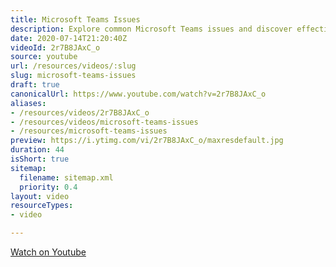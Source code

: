 ```yaml
---
title: Microsoft Teams Issues
description: Explore common Microsoft Teams issues and discover effective solutions to enhance your collaboration experience. Troubleshoot with ease!
date: 2020-07-14T21:20:40Z
videoId: 2r7B8JAxC_o
source: youtube
url: /resources/videos/:slug
slug: microsoft-teams-issues
draft: true
canonicalUrl: https://www.youtube.com/watch?v=2r7B8JAxC_o
aliases:
- /resources/videos/2r7B8JAxC_o
- /resources/videos/microsoft-teams-issues
- /resources/microsoft-teams-issues
preview: https://i.ytimg.com/vi/2r7B8JAxC_o/maxresdefault.jpg
duration: 44
isShort: true
sitemap:
  filename: sitemap.xml
  priority: 0.4
layout: video
resourceTypes:
- video

---
```

  
 [Watch on Youtube](https://www.youtube.com/watch?v=2r7B8JAxC_o)
